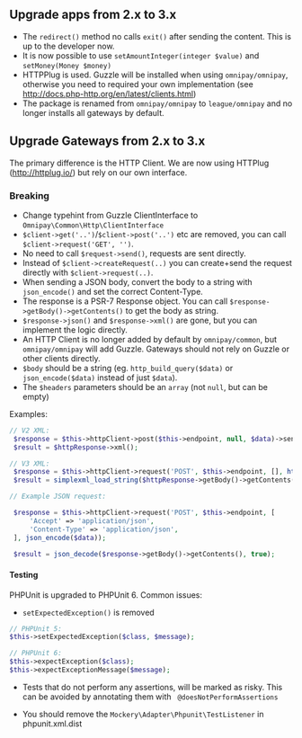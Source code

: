 ## Upgrade apps from 2.x to 3.x
 - The `redirect()` method no calls `exit()` after sending the content. This is up to the developer now.
 - It is now possible to use `setAmountInteger(integer $value)` and `setMoney(Money $money)`
 - HTTPPlug is used. Guzzle will be installed when using `omnipay/omnipay`, otherwise you need to required your own implementation (see http://docs.php-http.org/en/latest/clients.html)
 - The package is renamed from `omnipay/omnipay` to `league/omnipay` and no longer installs all gateways by default.
## Upgrade Gateways from 2.x to 3.x

The primary difference is the HTTP Client. We are now using HTTPlug (http://httplug.io/) but rely on our own interface.

### Breaking
- Change typehint from Guzzle ClientInterface to `Omnipay\Common\Http\ClientInterface`
- `$client->get('..')`/`$client->post('..')` etc are removed, you can call `$client->request('GET', '')`.
- No need to call `$request->send()`, requests are sent directly.
- Instead of `$client->createRequest(..)` you can create+send the request directly with `$client->request(..)`.
- When sending a JSON body, convert the body to a string with `json_encode()` and set the correct Content-Type.
- The response is a PSR-7 Response object. You can call `$response->getBody()->getContents()` to get the body as string.
- `$response->json()` and `$response->xml()` are gone, but you can implement the logic directly.
- An HTTP Client is no longer added by default by `omnipay/common`, but `omnipay/omnipay` will add Guzzle. 
Gateways should not rely on Guzzle or other clients directly.
- `$body` should be a string (eg. `http_build_query($data)` or `json_encode($data)` instead of just `$data`).
- The `$headers` parameters should be an `array` (not `null`, but can be empty)

Examples:
```php
// V2 XML:
 $response = $this->httpClient->post($this->endpoint, null, $data)->send();
 $result = $httpResponse->xml();

// V3 XML:
 $response = $this->httpClient->request('POST', $this->endpoint, [], http_build_query($data));
 $result = simplexml_load_string($httpResponse->getBody()->getContents());
```

```php
// Example JSON request:

 $response = $this->httpClient->request('POST', $this->endpoint, [
     'Accept' => 'application/json',
     'Content-Type' => 'application/json',
 ], json_encode($data));
 
 $result = json_decode($response->getBody()->getContents(), true);
```

#### Testing

PHPUnit is upgraded to PHPUnit 6. Common issues:

- `setExpectedException()` is removed
```php
// PHPUnit 5:
$this->setExpectedException($class, $message);

// PHPUnit 6:
$this->expectException($class);
$this->expectExceptionMessage($message);
```

- Tests that do not perform any assertions, will be marked as risky. This can be avoided by annotating them with ` @doesNotPerformAssertions`

- You should remove the `Mockery\Adapter\Phpunit\TestListener` in phpunit.xml.dist

